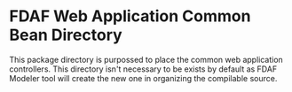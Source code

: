 FDAF Web Application Common Bean Directory
==========================================

This package directory is purpossed to place the common web application
controllers. This directory isn't necessary to be exists by default as
FDAF Modeler tool will create the new one in organizing the compilable
source.
